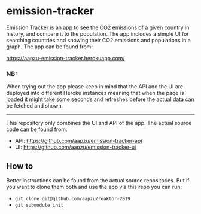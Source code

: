# emission-tracker

Emission Tracker is an app to see the CO2 emissions of a given country in history, and compare it to the population. The app includes a simple UI for searching countries and showing their CO2 emissions and populations in a graph. The app can be found from:

https://aapzu-emission-tracker.herokuapp.com/

### **NB**: 
When trying out the app please keep in mind that the API and the UI are deployed into different Heroku instances meaning that when the page is loaded it might take some seconds and refreshes before the actual data can be fetched and shown.

---

This repository only combines the UI and API of the app. The actual source code can be found from:
  - API: https://github.com/aapzu/emission-tracker-api
  - UI: https://github.com/aapzu/emission-tracker-ui
  
## How to
Better instructions can be found from the actual source repositories. But if you want to clone them both and use the app via this repo you can run:
 - `git clone git@github.com/aapzu/reaktor-2019`
 - `git submodule init`  
